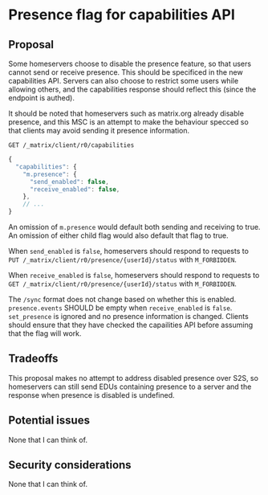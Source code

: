 # Presence flag for capabilities API

## Proposal

Some homeservers choose to disable the presence feature, so that users cannot send or receive presence.
This should be specificed in the new capabilities API. Servers can also choose to restrict some users
while allowing others, and the capabilities response should reflect this (since the endpoint is authed).

It should be noted that homeservers such as matrix.org already disable presence, and this MSC is an attempt
to make the behaviour specced so that clients may avoid sending it presence information.

`GET /_matrix/client/r0/capabilities`

```javascript
{
  "capabilities": {
    "m.presence": {
      "send_enabled": false,
      "receive_enabled": false,
    },
    // ...
}
```

An omission of `m.presence` would default both sending and receiving to true. An omission of either child flag
would also default that flag to true.

When `send_enabled` is `false`, homeservers should respond to requests to 
`PUT /_matrix/client/r0/presence/{userId}/status` with `M_FORBIDDEN`.

When `receive_enabled`  is `false`, homeservers should respond to requests to 
`GET /_matrix/client/r0/presence/{userId}/status` with `M_FORBIDDEN`.

The `/sync` format does not change based on whether this is enabled. `presence.events` SHOULD be empty when `receive_enabled` is `false`. `set_presence` is ignored and no presence information is changed. Clients should ensure that they have checked the capailities API before assuming that the flag will work.

## Tradeoffs

This proposal makes no attempt to address disabled presence over S2S, so homeservers can still send EDUs containing
presence to a server and the response when presence is disabled is undefined.

## Potential issues

None that I can think of.

## Security considerations

None that I can think of.
